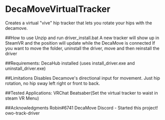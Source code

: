 # DecaMoveVirtualTracker

Creates a virtual "vive" hip tracker that lets you rotate your hips with the decamove.

##How to use
Unzip and run driver_install.bat
A new tracker will show up in SteamVR and the position will update while the DecaMove is connected
If you want to move the folder, uninstall the driver, move and then reinstall the driver

##Requirements:
DecaHub installed (uses install_driver.exe and uninstall_driver.exe)

##Limitations 
Disables Decamove's directional input for movement.
Just hip rotation, no hip sway left right or front to back.

##Tested Applications:
VRChat
Beatsaber(Set the virtual tracker to waist in steam VR Menu)
 
##Acknowledgments
Robin#6741 DecaMove Discord - Started this project!
owo-track-driver

